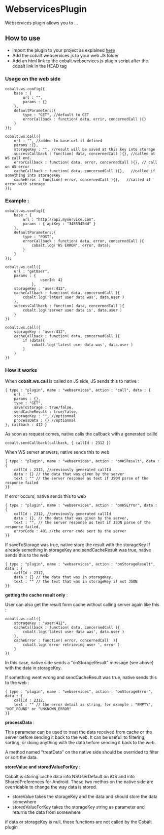 WebservicesPlugin
===============

Webservices plugin allows you to ...


How to use
----------

* import the plugin to your project as explained [here](https://github.com/cobaltians/cobalt/wiki/Using-plugins)
* Add the cobalt.webservices.js to your web JS folder
* Add an html link to the cobalt.webservices.js plugin script after the cobalt link in the HEAD tag



### Usage on the web side

	cobalt.ws.config({
		base : {
			url : "", 
			params : {}
		},
		defaultParameters:{
			type : "GET", //default to GET
			errorCallback : function( data, errir, concernedCall ){}
		}
	});
	
	cobalt.ws.call({
		url : "", //added to base.url if defined
		params :{},
		storageKey : "", //result will be saved at this key into storage
		successCallback : function( data, concernedCall ){}, //called at WS call end. 
		errorCallback : function( data, error, concernedCall ){}, // call on WS error
		cacheCallback : function( data, concernedCall ){},   //called if something into storageKey
		cacheError : function( error, concernedCall ){},   //called if error with storage
	});


### Example :

	cobalt.ws.config({
		base : {
			url : "http://api.myservice.com",
			params : { apiKey : "3455345dd" }
		},
		defaultParameters:{
			type : "POST",
			errorCallback : function( data, error, concernedCall ){
				cobalt.log('WS ERROR', error, data);
			}
		}
	});

	cobalt.ws.call({
		url : "getUser",
		params : {
                    userId: 42
                },
		storageKey : "user:412",
		cacheCallback : function( data, concernedCall ){
			cobalt.log('latest user data was', data.user )	
		},
		successCallback : function( data, concernedCall ){
			cobalt.log('server user data is', data.user )
		}
	})
	
	cobalt.ws.call({
		storageKey : "user:412",
		cacheCallback : function( data, concernedCall ){
			if (data){
				cobalt.log('latest user data was', data.user )	
			}
		}
	})

	
### How it works

When **cobalt.ws.call** is called on JS side, JS sends this to native :
	
	{ type : "plugin", name : "webservices", action : "call", data : {
		url : ""
		params : {},
		type : "GET",
		saveToStorage : true/false,
		sendCacheResult : true/false,
		storageKey : "", //optionnal
		processData : {} //optionnal
	}, callback : 412 }
	
As soon as request comes, native calls the callback with a generated callId
	
	cobalt.sendCallback(callback, { callId : 2312 })
	
When WS server answers, native sends this to web
	
	{ type : "plugin", name : "webservices", action : "onWSResult", data : {
		callId : 2312, //previously generated callId
		data : {} // the data that was given by the server
		text : "" // the server response as text if JSON parse of the response failed
	}}
	

If error occurs, native sends this to web
	
	{ type : "plugin", name : "webservices", action : "onWSError", data : {
		callId : 2312, //previously generated callId
		data : {}, // the data that was given by the server,
		text : "", // the server response as text if JSON parse of the response failed,
		errorCode : 401 //the error code sent by the server
	}}

If saveToStorage was true, native store the result with the storageKey
If already something in storageKey and sendCacheResult was true, native sends this to the web
	
	{ type : "plugin", name : "webservices", action : "onStorageResult", data : {
		callId : 2312,
		data : {} // the data that was in storageKey,
		text : "" // the text that was in storageKey if not JSON
	}}


**getting the cache result only** :

User can also get the result form cache without calling server again like this :

	cobalt.ws.call({
		storageKey : "user:412",
		cacheCallback : function( data, concernedCall ){
			cobalt.log('latest user data was', data.user )	
		},
		cacheError : function( error, concernedCall  ){
			cobalt.log('error retrieving user ', error )	
		}
	})

In this case, native side sends a "onStorageResult" message (see above) with the data in storageKey. 

If something went wrong and sendCacheResult was true, native sends this to the web :

	{ type : "plugin", name : "webservices", action : "onStorageError", data : {
		callId : 2312,
		text : "" // the error detail as string, for example : "EMPTY", "NOT_FOUND" or "UNKNOWN_ERROR"
	}}


**processData** :

This parameter can be used to treat the data received from cache or the server before sending it back to the web.
It can be usefull to filtering, sorting, or doing anything with the data before sending it back to the web.

A method named "treatData" on the native side should be overrided to filter or sort the data.


**storeValue and storedValueForKey** :

Cobalt is storing cache data into NSUserDefault on iOS and into SharedPreferences for Android. 
These two methos on the native side are overridable to change the way data is stored.

* storeValue takes the storageKey and the data and should store the data somewhere
* storedValueForKey takes the storageKey string as parameter and returns the data from somewhere

if data or storageKey is null, those functions are not called by the Cobalt plugin




